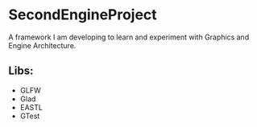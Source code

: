 # SecondEngineProject
A framework I am developing to learn and experiment with Graphics and Engine Architecture.



## Libs:
- GLFW
- Glad
- EASTL
- GTest

